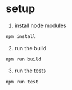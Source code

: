 # setup

1. install node modules

```bash
npm install
```

2. run the build

```bash
npm run build
```

3. run the tests

```bash
npm run test
```
